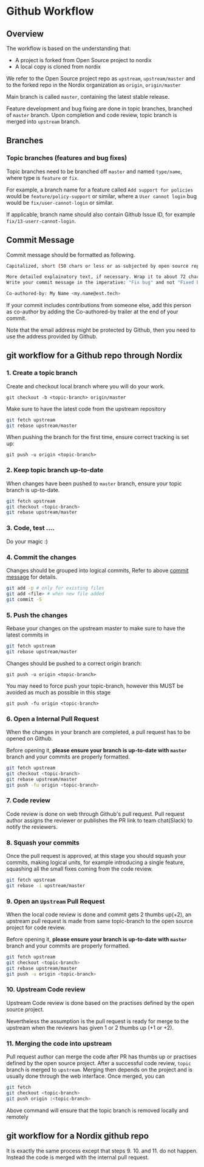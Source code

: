 # Github Workflow

## Overview

The workflow is based on the understanding that:

* A project is forked from Open Source project to nordix
* A local copy is cloned from nordix

We refer to the Open Source project repo as `upstream`, `upstream/master` and
to the forked repo in the Nordix organization as `origin`, `origin/master`

Main branch is called `master`, containing the latest stable release.

Feature development and bug fixing are done in topic branches, branched of `master` branch. Upon completion and code review, topic branch is merged into `upstream` branch.

## Branches

### Topic branches (features and bug fixes)

Topic branches need to be branched off `master` and named `type/name`, where  type is `feature` or `fix`.

For example, a branch name for a feature called `Add support for policies` would be `feature/policy-support` or similar, where a `User cannot login` bug would be `fix/user-cannot-login` or similar.

If applicable, branch name should also contain Github Issue ID, for example `fix/13-userr-cannot-login`.

## Commit Message

Commit message should be formatted as following.

```sh
Capitalized, short (50 chars or less or as subjected by open source repo practise) summary

More detailed explainatory text, if necessary. Wrap it to about 72 characters or so.
Write your commit message in the imperative: "Fix bug" and not "Fixed bug" or "Fixes bug".

Co-authored-by: My Name <my.name@est.tech>
```

If your commit includes contributions from someone else, add this person as
co-author by adding the Co-authored-by trailer at the end of your commit.

Note that the email address might be protected by Github, then you need to
use the address provided by Github.

## git workflow for a Github repo through Nordix

### 1. Create a topic branch

Create and checkout local branch where you will do your work.

`git checkout -b <topic-branch> origin/master`

Make sure to have the latest code from the upstream repository

```sh
git fetch upstream
git rebase upstream/master
```

When pushing the branch for the first time, ensure correct tracking is set up:

`git push -u origin <topic-branch>`

### 2. Keep topic branch up-to-date

When changes have been pushed to `master` branch, ensure your topic branch is up-to-date.

```sh
git fetch upstream
git checkout <topic-branch>
git rebase upstream/master
```

### 3. Code, test ....

Do your magic :)

### 4. Commit the changes

Changes should be grouped into logical commits, Refer to above [commit message](#commit-message) for details.

```sh
git add -p # only for existing files
git add <file> # when new file added
git commit -S
```

### 5. Push the changes

Rebase your changes on the upstream master to make sure
to have the latest commits in

```sh
git fetch upstream
git rebase upstream/master
```

Changes should be pushed to a correct origin branch:

`git push -u origin <topic-branch>`

You may need to force push your topic-branch, however this MUST be
avoided as much as possible in this stage

`git push -fu origin <topic-branch>`

### 6. Open a Internal Pull Request

When the changes in your branch are completed, a pull request has to be opened on Github.

Before opening it, **please ensure your branch is up-to-date with `master`** branch and your commits are properly formatted.

```sh
git fetch upstream
git checkout <topic-branch>
git rebase upstream/master
git push -fu origin <topic-branch>
```

### 7. Code review

Code review is done on web through Github's pull request. Pull request author assigns the reviewer or publishes the PR link to team chat(Slack) to notify the reviewers.

### 8. Squash your commits

Once the pull request is approved, at this stage you should squash your commits,
making logical units, for example introducing a single feature, squashing all
the small fixes coming from the code review.

```sh
git fetch upstream
git rebase -i upstream/master
```

### 9. Open an `Upstream` Pull Request

When the local code review is done and commit gets 2 thumbs up(+2), an upstream pull request is made from same topic-branch to the open source project for code review.

Before opening it, **please ensure your branch is up-to-date with `master`** branch and your commits are properly formatted.

```sh
git fetch upstream
git checkout <topic-branch>
git rebase upstream/master
git push -u origin <topic-branch>
```

### 10. Upstream Code review

Upstream Code review is done based on the practises defined by the open source project.

Nevertheless the assumption is the pull request is ready for merge to the upstream when the reviewrs has given 1 or 2 thumbs up (+1 or +2).

### 11. Merging the code into upstream

Pull request author can merge the code after PR has thumbs up or practises
defined by the open source project. After a successful code review, `topic`
branch is merged to `upstream`. Merging then depends on the project and is
usually done through the web interface. Once merged, you can

```sh
git fetch
git checkout <topic-branch>
git push origin :<topic-branch>
```

Above command will ensure that the topic branch is removed locally and remotely

## git workflow for a Nordix github repo

It is exactly the same process except that steps 9. 10. and 11. do not happen.
Instead the code is merged with the internal pull request.
